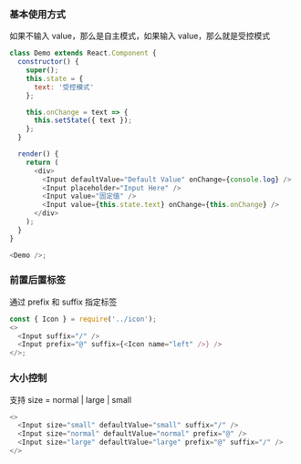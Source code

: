 ### 基本使用方式

如果不输入 value，那么是自主模式，如果输入 value，那么就是受控模式

```javascript
class Demo extends React.Component {
  constructor() {
    super();
    this.state = {
      text: '受控模式'
    };

    this.onChange = text => {
      this.setState({ text });
    };
  }

  render() {
    return (
      <div>
        <Input defaultValue="Default Value" onChange={console.log} />
        <Input placeholder="Input Here" />
        <Input value="固定值" />
        <Input value={this.state.text} onChange={this.onChange} />
      </div>
    );
  }
}

<Demo />;
```

### 前置后置标签

通过 prefix 和 suffix 指定标签

```javascript
const { Icon } = require('../icon');
<>
  <Input suffix="/" />
  <Input prefix="@" suffix={<Icon name="left" />} />
</>;
```

### 大小控制

支持 size = normal | large | small

```javascript
<>
  <Input size="small" defaultValue="small" suffix="/" />
  <Input size="normal" defaultValue="normal" prefix="@" />
  <Input size="large" defaultValue="large" prefix="@" suffix="/" />
</>
```
